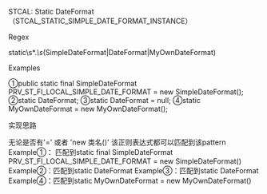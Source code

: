 STCAL: Static DateFormat （STCAL_STATIC_SIMPLE_DATE_FORMAT_INSTANCE）

Regex

static\s*.*\s*(SimpleDateFormat|DateFormat|MyOwnDateFormat)

Examples

①public static final SimpleDateFormat PRV_ST_FI_LOCAL_SIMPLE_DATE_FORMAT = new SimpleDateFormat();
②static DateFormat;
③static DateFormat = null;
④static MyOwnDateFormat = new MyOwnDateFormat();


实现思路

无论是否有'=' 或者 'new 类名()'
该正则表达式都可以匹配到该pattern
Example①： 匹配到static final SimpleDateFormat PRV_ST_FI_LOCAL_SIMPLE_DATE_FORMAT = new SimpleDateFormat()
Example②：匹配到static DateFormat
Example③：匹配到static DateFormat
Example④：匹配到static MyOwnDateFormat = new MyOwnDateFormat()